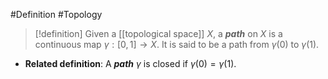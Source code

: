 #Definition #Topology 

> [!definition]
> Given a [[topological space]] $X$, a ***path*** on $X$ is a continuous map $\gamma:[0,1]\to X$. It is said to be a path from $\gamma(0)$ to $\gamma(1)$. 
- **Related definition**: A ***path*** $\gamma$ is closed if $\gamma(0)=\gamma(1)$.